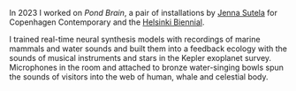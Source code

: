 <!--
.. title: Pond Brain (2023)
.. slug: pond-brain
.. date: 2024-03-06
.. tags: 
.. category:
.. link:
.. description:
.. type: text
-->

In 2023 I worked on *Pond Brain*, a pair of installations by [Jenna Sutela](https://www.instagram.com/jennasutela/) for Copenhagen Contemporary and the [Helsinki Biennial](https://helsinkibiennaali.fi/en/artist/jenna-sutela/).

I trained real-time neural synthesis models with recordings of marine mammals and water sounds and built them into a feedback ecology with the sounds of musical instruments and stars in the Kepler exoplanet survey. Microphones in the room and attached to bronze water-singing bowls spun the sounds of visitors into the web of human, whale and celestial body.

<img href=https://evermade-helsinkibiennaali-phase2-website.s3.eu-north-1.amazonaws.com/wp-content/uploads/2023/06/07143954/Jenna-Sutela_Pond-Brain-2.jpg></img>